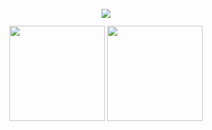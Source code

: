 <p align="center">
  <img src="https://skillicons.dev/icons?perline=12&i=python,java,js,html,css,nodejs,gradle,maven,git,github,idea,vscodek"/>
</p>

<p align="center">
  <picture>
    <source srcset="https://github-readme-stats.vercel.app/api?username=hypinohaizin&show_icons=true&rank_icon=github&hide_border=true&theme=transparent" media="(prefers-color-scheme: dark)" />
    <source srcset="https://github-readme-stats.vercel.app/api?username=hypinohaizin&show_icons=true&hide_border=true&theme=default" media="(prefers-color-scheme: light), (prefers-color-scheme: no-preference)" />
    <img height="170" src="https://github-readme-stats.vercel.app/api?username=hypinohaizin&show_icons=true&hide_border=true" />
  </picture>
  <picture>
    <source srcset="https://github-readme-stats.vercel.app/api/top-langs/?username=hypinohaizin&layout=compact&hide_border=true&langs_count=10&theme=transparent" media="(prefers-color-scheme: dark)" />
    <source srcset="https://github-readme-stats.vercel.app/api/top-langs/?username=hypinohaizin&layout=compact&hide_border=true&langs_count=10&theme=default" media="(prefers-color-scheme: light), (prefers-color-scheme: no-preference)" />
    <img height="170" src="https://github-readme-stats.vercel.app/api/top-langs/?username=hypinohaizin&layout=compact&hide_border=true&langs_count=10" />
  </picture>
</p>
